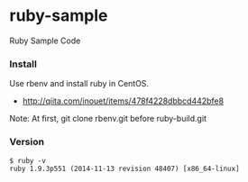 ruby-sample
===========

Ruby Sample Code

### Install

Use rbenv and install ruby in CentOS.

* http://qiita.com/inouet/items/478f4228dbbcd442bfe8

Note: At first, git clone rbenv.git before ruby-build.git

### Version

```
$ ruby -v
ruby 1.9.3p551 (2014-11-13 revision 48407) [x86_64-linux]
```
